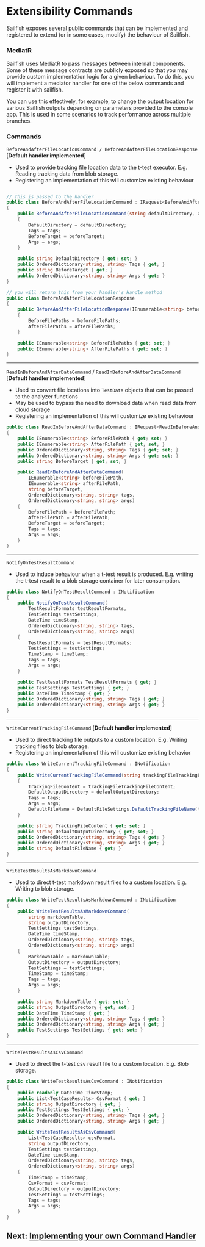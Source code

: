 # Extensibility Commands

Sailfish exposes several public commands that can be implemented and registered to extend (or in some cases, modify) the behaviour of Sailfish.

### MediatR

Sailfish uses MediatR to pass messages between internal components. Some of these message contracts are publicly exposed so that you may provide custom implementation logic for a given behaviour. To do this, you will implement a mediator handler for one of the below commands and register it with sailfish.

You can use this effectively, for example, to change the output location for various Sailfish outputs depending on parameters provided to the console app. This is used in some scenarios to track performance across multiple branches.

### Commands

`BeforeAndAfterFileLocationCommand / BeforeAndAfterFileLocationResponse` [**Default handler implemented**]

 - Used to provide tracking file location data to the t-test executor. E.g. Reading tracking data from blob storage.
 - Registering an implementation of this will customize existing behaviour

```csharp

// This is passed to the handler
public class BeforeAndAfterFileLocationCommand : IRequest<BeforeAndAfterFileLocationResponse>
{
    public BeforeAndAfterFileLocationCommand(string defaultDirectory, OrderedDictionary<string, string> tags, string beforeTarget, OrderedDictionary<string, string> args)
    {
        DefaultDirectory = defaultDirectory;
        Tags = tags;
        BeforeTarget = beforeTarget;
        Args = args;
    }

    public string DefaultDirectory { get; set; }
    public OrderedDictionary<string, string> Tags { get; }
    public string BeforeTarget { get; }
    public OrderedDictionary<string, string> Args { get; }
}

// you will return this from your handler's Handle method
public class BeforeAndAfterFileLocationResponse
{
    public BeforeAndAfterFileLocationResponse(IEnumerable<string> beforeFilePaths, IEnumerable<string> afterFilePaths)
    {
        BeforeFilePaths = beforeFilePaths;
        AfterFilePaths = afterFilePaths;
    }

    public IEnumerable<string> BeforeFilePaths { get; set; }
    public IEnumerable<string> AfterFilePaths { get; set; }
}
```

---
`ReadInBeforeAndAfterDataCommand` / `ReadInBeforeAndAfterDataCommand`  [**Default handler implemented**]

 - Used to convert file locations into `TestData` objects that can be passed to the analyzer functions
 - May be used to bypass the need to download data when read data from cloud storage
 - Registering an implementation of this will customize existing behaviour

```csharp
public class ReadInBeforeAndAfterDataCommand : IRequest<ReadInBeforeAndAfterDataResponse>
{
    public IEnumerable<string> BeforeFilePath { get; set; }
    public IEnumerable<string> AfterFilePath { get; set; }
    public OrderedDictionary<string, string> Tags { get; set; }
    public OrderedDictionary<string, string> Args { get; set; }
    public string BeforeTarget { get; set; }

    public ReadInBeforeAndAfterDataCommand(
        IEnumerable<string> beforeFilePath,
        IEnumerable<string> afterFilePath,
        string beforeTarget,
        OrderedDictionary<string, string> tags,
        OrderedDictionary<string, string> args)
    {
        BeforeFilePath = beforeFilePath;
        AfterFilePath = afterFilePath;
        BeforeTarget = beforeTarget;
        Tags = tags;
        Args = args;
    }
}
```
---

`NotifyOnTestResultCommand`

 - Used to induce behaviour when a t-test result is produced. E.g. writing the t-test result to a blob storage container for later consumption.

```csharp
public class NotifyOnTestResultCommand : INotification
{
    public NotifyOnTestResultCommand(
        TestResultFormats testResultFormats,
        TestSettings testSettings,
        DateTime timeStamp,
        OrderedDictionary<string, string> tags,
        OrderedDictionary<string, string> args)
    {
        TestResultFormats = testResultFormats;
        TestSettings = testSettings;
        TimeStamp = timeStamp;
        Tags = tags;
        Args = args;
    }

    public TestResultFormats TestResultFormats { get; }
    public TestSettings TestSettings { get; }
    public DateTime TimeStamp { get; }
    public OrderedDictionary<string, string> Tags { get; }
    public OrderedDictionary<string, string> Args { get; }
}
```
---

`WriteCurrentTrackingFileCommand` [**Default handler implemented**]

 - Used to direct tracking file outputs to a custom location. E.g. Writing tracking files to blob storage.
 - Registering an implementation of this will customize existing behavior

```csharp
public class WriteCurrentTrackingFileCommand : INotification
{
    public WriteCurrentTrackingFileCommand(string trackingFileTrackingFileContent, string defaultOutputDirectory, DateTime timeStamp, OrderedDictionary<string, string> tags, OrderedDictionary<string, string> args)
    {
        TrackingFileContent = trackingFileTrackingFileContent;
        DefaultOutputDirectory = defaultOutputDirectory;
        Tags = tags;
        Args = args;
        DefaultFileName = DefaultFileSettings.DefaultTrackingFileName(timeStamp);
    }

    public string TrackingFileContent { get; set; }
    public string DefaultOutputDirectory { get; set; }
    public OrderedDictionary<string, string> Tags { get; }
    public OrderedDictionary<string, string> Args { get; }
    public string DefaultFileName { get; }
}
```
---

`WriteTestResultsAsMarkdownCommand`

 - Used to direct t-test markdown result files to a custom location. E.g. Writing to blob storage.

```csharp
public class WriteTestResultsAsMarkdownCommand : INotification
{
    public WriteTestResultsAsMarkdownCommand(
        string markdownTable,
        string outputDirectory,
        TestSettings testSettings,
        DateTime timeStamp,
        OrderedDictionary<string, string> tags,
        OrderedDictionary<string, string> args)
    {
        MarkdownTable = markdownTable;
        OutputDirectory = outputDirectory;
        TestSettings = testSettings;
        TimeStamp = timeStamp;
        Tags = tags;
        Args = args;
    }

    public string MarkdownTable { get; set; }
    public string OutputDirectory { get; set; }
    public DateTime TimeStamp { get; }
    public OrderedDictionary<string, string> Tags { get; }
    public OrderedDictionary<string, string> Args { get; }
    public TestSettings TestSettings { get; set; }
}
```

---

`WriteTestResultsAsCsvCommand`

 - Used to direct the t-test csv result file to a custom location. E.g. Blob storage.

```csharp
public class WriteTestResultsAsCsvCommand : INotification
{
    public readonly DateTime TimeStamp;
    public List<TestCaseResults> CsvFormat { get; }
    public string OutputDirectory { get; }
    public TestSettings TestSettings { get; }
    public OrderedDictionary<string, string> Tags { get; }
    public OrderedDictionary<string, string> Args { get; }

    public WriteTestResultsAsCsvCommand(
        List<TestCaseResults> csvFormat,
        string outputDirectory,
        TestSettings testSettings,
        DateTime timeStamp,
        OrderedDictionary<string, string> tags,
        OrderedDictionary<string, string> args)
    {
        TimeStamp = timeStamp;
        CsvFormat = csvFormat;
        OutputDirectory = outputDirectory;
        TestSettings = testSettings;
        Tags = tags;
        Args = args;
    }
}
```


## Next: [Implementing your own Command Handler](./implementing-your-own-command-handlers.md)